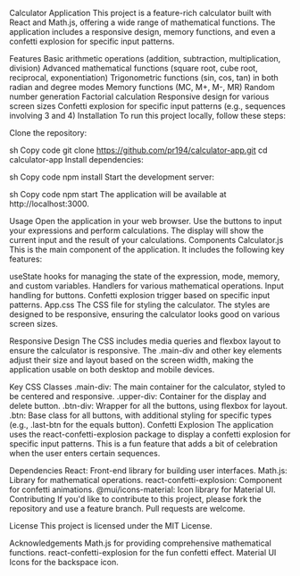Calculator Application
This project is a feature-rich calculator built with React and Math.js, offering a wide range of mathematical functions. The application includes a responsive design, memory functions, and even a confetti explosion for specific input patterns.

Features
Basic arithmetic operations (addition, subtraction, multiplication, division)
Advanced mathematical functions (square root, cube root, reciprocal, exponentiation)
Trigonometric functions (sin, cos, tan) in both radian and degree modes
Memory functions (MC, M+, M-, MR)
Random number generation
Factorial calculation
Responsive design for various screen sizes
Confetti explosion for specific input patterns (e.g., sequences involving 3 and 4)
Installation
To run this project locally, follow these steps:

Clone the repository:

sh
Copy code
git clone https://github.com/pr194/calculator-app.git
cd calculator-app
Install dependencies:

sh
Copy code
npm install
Start the development server:

sh
Copy code
npm start
The application will be available at http://localhost:3000.

Usage
Open the application in your web browser.
Use the buttons to input your expressions and perform calculations.
The display will show the current input and the result of your calculations.
Components
Calculator.js
This is the main component of the application. It includes the following key features:

useState hooks for managing the state of the expression, mode, memory, and custom variables.
Handlers for various mathematical operations.
Input handling for buttons.
Confetti explosion trigger based on specific input patterns.
App.css
The CSS file for styling the calculator. The styles are designed to be responsive, ensuring the calculator looks good on various screen sizes.

Responsive Design
The CSS includes media queries and flexbox layout to ensure the calculator is responsive. The .main-div and other key elements adjust their size and layout based on the screen width, making the application usable on both desktop and mobile devices.

Key CSS Classes
.main-div: The main container for the calculator, styled to be centered and responsive.
.upper-div: Container for the display and delete button.
.btn-div: Wrapper for all the buttons, using flexbox for layout.
.btn: Base class for all buttons, with additional styling for specific types (e.g., .last-btn for the equals button).
Confetti Explosion
The application uses the react-confetti-explosion package to display a confetti explosion for specific input patterns. This is a fun feature that adds a bit of celebration when the user enters certain sequences.

Dependencies
React: Front-end library for building user interfaces.
Math.js: Library for mathematical operations.
react-confetti-explosion: Component for confetti animations.
@mui/icons-material: Icon library for Material UI.
Contributing
If you'd like to contribute to this project, please fork the repository and use a feature branch. Pull requests are welcome.

License
This project is licensed under the MIT License.

Acknowledgements
Math.js for providing comprehensive mathematical functions.
react-confetti-explosion for the fun confetti effect.
Material UI Icons for the backspace icon.